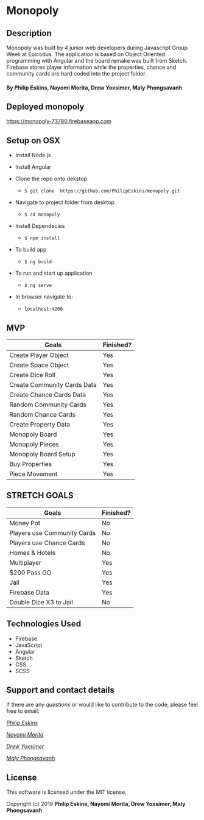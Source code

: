 # Monopoly

## Description

Monopoly was built by 4 junior web developers during Javascript Group Week at Epicodus. The application is based on Object Oriented programming with Angular and the board remake was built from Sketch. Firebase stores player information while the properties, chance and community cards are hard coded into the project folder.


#### By Philip Eskins, Nayomi Morita, Drew Yoxsimer, Maly Phongsavanh


## Deployed monopoly

https://monopoly-73780.firebaseapp.com

## Setup on OSX

* Install Node.js
* Install Angular

* Clone the repo onto dekstop
  * `$ git clone  https://github.com/PhilipEskins/monopoly.git`

* Navigate to project folder from desktop
  * `$ cd monopoly`

* Install Dependecies
  * `$ npm install`

* To build app
  * `$ ng build`

* To run and start up application
  * `$ ng serve`

* In browser navigate to:
  * `localhost:4200`

## MVP

Goals | Finished?
----------|----------|
Create Player Object | Yes
Create Space Object | Yes
Create Dice Roll | Yes
Create Community Cards Data | Yes
Create Chance Cards Data | Yes
Random Community Cards | Yes
Random Chance Cards | Yes
Create Property Data | Yes
Monopoly Board | Yes
Monopoly Pieces | Yes
Monopoly Board Setup | Yes
Buy Properties | Yes
Piece Movement | Yes


## STRETCH GOALS

Goals | Finished?
----------|----------|
Money Pot | No
Players use Community Cards | No
Players use Chance Cards | No
Homes & Hotels | No
Multiplayer | Yes
$200 Pass GO | Yes
Jail | Yes
Firebase Data | Yes
Double Dice X3 to Jail | No


## Technologies Used

* Firebase
* JavaScript
* Angular
* Sketch
* CSS
* SCSS


## Support and contact details

If there are any _questions_ or would like to contribute to the code, please feel free to email:

_[Philip Eskins](mailto:philipeskins@gmail.com)_

_[Nayomi Morita](mailto:nayomi.morita@gmail.com)_

_[Drew Yoxsimer](mailto:drewyox@gmail.com)_

_[Maly Phongsavanh](mailto:phongsavanh619@icloud.com)_

## License

This software is licensed under the MIT license.

Copyright (c) 2019 **Philip Eskins, Nayomi Morita, Drew Yoxsimer, Maly Phongsavanh**
